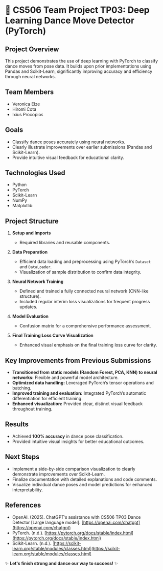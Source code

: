 # 🕺 CS506 Team Project TP03: Deep Learning Dance Move Detector (PyTorch)

## Project Overview

This project demonstrates the use of deep learning with PyTorch to classify dance moves from pose data. It builds upon prior implementations using Pandas and Scikit-Learn, significantly improving accuracy and efficiency through neural networks.

## Team Members

* Veronica Elze
* Hiromi Cota
* Ixius Procopios

## Goals

* Classify dance poses accurately using neural networks.
* Clearly illustrate improvements over earlier submissions (Pandas and Scikit-Learn).
* Provide intuitive visual feedback for educational clarity.

## Technologies Used

* Python
* PyTorch
* Scikit-Learn
* NumPy
* Matplotlib

## Project Structure

1. **Setup and Imports**

   * Required libraries and reusable components.

2. **Data Preparation**

   * Efficient data loading and preprocessing using PyTorch’s `Dataset` and `DataLoader`.
   * Visualization of sample distribution to confirm data integrity.

3. **Neural Network Training**

   * Defined and trained a fully connected neural network (CNN-like structure).
   * Included regular interim loss visualizations for frequent progress updates.

4. **Model Evaluation**

   * Confusion matrix for a comprehensive performance assessment.

5. **Final Training Loss Curve Visualization**

   * Enhanced visual emphasis on the final training loss curve for clarity.

## Key Improvements from Previous Submissions

* **Transitioned from static models (Random Forest, PCA, KNN) to neural networks:** Flexible and powerful model architecture.
* **Optimized data handling:** Leveraged PyTorch’s tensor operations and batching.
* **Improved training and evaluation:** Integrated PyTorch’s automatic differentiation for efficient training.
* **Enhanced visualization:** Provided clear, distinct visual feedback throughout training.

## Results

* Achieved **100% accuracy** in dance pose classification.
* Provided intuitive visual insights for better educational outcomes.

## Next Steps

* Implement a side-by-side comparison visualization to clearly demonstrate improvements over Scikit-Learn.
* Finalize documentation with detailed explanations and code comments.
* Visualize individual dance poses and model predictions for enhanced interpretability.

## References

* OpenAI. (2025). ChatGPT’s assistance with CS506 TP03 Dance Detector \[Large language model]. [https://openai.com/chatgpt](https://openai.com/chatgpt)
* PyTorch. (n.d.). [https://pytorch.org/docs/stable/index.html](https://pytorch.org/docs/stable/index.html)
* Scikit-Learn. (n.d.). [https://scikit-learn.org/stable/modules/classes.html](https://scikit-learn.org/stable/modules/classes.html)

✨ **Let's finish strong and dance our way to success!** ✨
